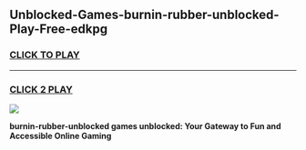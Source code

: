 
## Unblocked-Games-burnin-rubber-unblocked-Play-Free-edkpg
<h3>
<a href="https://premium76.site?title=burnin-rubber-unblocked&ref=23A">CLICK TO PLAY</a></h3>
<hr>

<h3>
<a href="https://premium76.site?title=burnin-rubber-unblocked&ref=23A">CLICK 2 PLAY</a>
  
</h3>

<a href="https://premium76.site?title=burnin-rubber-unblocked&ref=23A"><img src="https://clearcache.store/games.png"></a>


**burnin-rubber-unblocked games unblocked: Your Gateway to Fun and Accessible Online Gaming**
